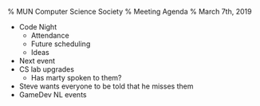 % MUN Computer Science Society
% Meeting Agenda
% March 7th, 2019

* Code Night
  * Attendance
  * Future scheduling
  * Ideas
* Next event
* CS lab upgrades
  * Has marty spoken to them?
* Steve wants everyone to be told that he misses them
* GameDev NL events